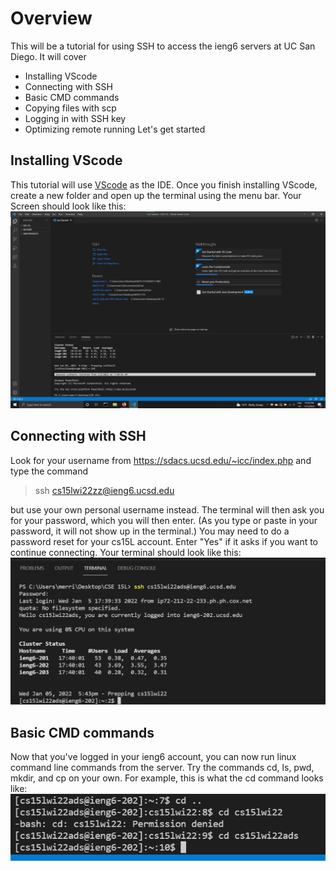 # Overview
This will be a tutorial for using SSH to access the ieng6 servers at UC San Diego. 
It will cover
* Installing VScode
* Connecting with SSH
* Basic CMD commands
* Copying files with scp
* Logging in with SSH key
* Optimizing remote running
Let's get started

## Installing VScode
This tutorial will use [VScode](https://code.visualstudio.com/) as the IDE. 
Once you finish installing VScode, create a new folder and open up the terminal using the menu bar.
Your Screen should look like this:
![Image](vscode.png)

## Connecting with SSH
Look for your username from https://sdacs.ucsd.edu/~icc/index.php and type the command
> ssh cs15lwi22zz@ieng6.ucsd.edu

but use your own personal username instead.
The terminal will then ask you for your password, which you will then enter.
(As you type or paste in your password, it will not show up in the terminal.)
You may need to do a password reset for your cs15L account.
Enter "Yes" if it asks if you want to continue connecting.
Your terminal should look like this:
![Image](ssh.png)

## Basic CMD commands
Now that you've logged in your ieng6 account, you can now run linux command line commands from the server.
Try the commands cd, ls, pwd, mkdir, and cp on your own.
For example, this is what the cd command looks like:
![Image](commands.png)

